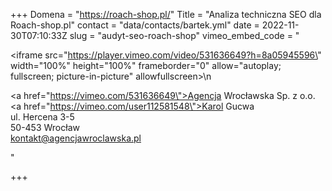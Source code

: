 +++
Domena = "https://roach-shop.pl/"
Title = "Analiza techniczna SEO dla Roach-shop.pl"
contact = "data/contacts/bartek.yml"
date = 2022-11-30T07:10:33Z
slug = "audyt-seo-roach-shop"
vimeo_embed_code = "<div><iframe src=\"https://player.vimeo.com/video/531636649?h=8a05945596\" width=\"100%\" height=\"100%\" frameborder=\"0\" allow=\"autoplay; fullscreen; picture-in-picture\" allowfullscreen></iframe>\n</div><div><p><a href=\"https://vimeo.com/531636649\">Agencja Wrocławska Sp. z o.o.</a></br> <a href=\"https://vimeo.com/user112581548\">Karol Gucwa</a> </br>ul. Hercena 3-5</br>50-453 Wrocław</br>kontakt@agencjawroclawska.pl</p></div>"

+++
